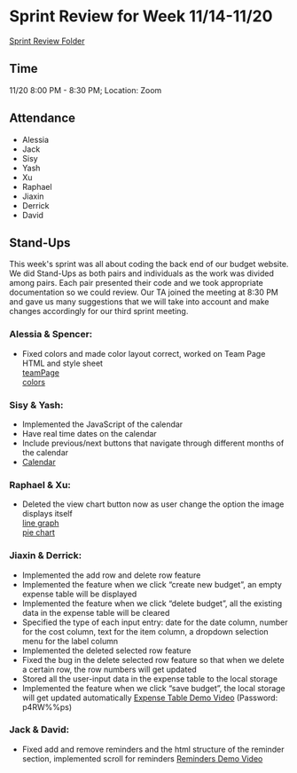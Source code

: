 # Sprint Review for Week 11/14-11/20
[Sprint Review Folder](/specs/sprint-2-review)

## Time
11/20 8:00 PM - 8:30 PM; Location: Zoom

## Attendance 
- Alessia
- Jack
- Sisy
- Yash
- Xu
- Raphael
- Jiaxin
- Derrick
- David

## Stand-Ups
This week's sprint was all about coding the back end of our budget website. We did Stand-Ups as both pairs and individuals as the work was divided among pairs. Each pair presented their code and we took appropriate documentation so we could review. Our TA joined the meeting at 8:30 PM and gave us many suggestions that we will take into account and make changes accordingly for our third sprint meeting.

### Alessia & Spencer:
- Fixed colors and made color layout correct, worked on Team Page HTML and style sheet    
[teamPage](/specs/sprint-2-review/teamPage.png)      
[colors](/specs/sprint-2-review/colors.png)

### Sisy & Yash:
- Implemented the JavaScript of the calendar
- Have real time dates on the calendar
- Include previous/next buttons that navigate through different months of the calendar
- [Calendar](/specs/sprint-2-review/sprint2-calendar-progress.png)


### Raphael & Xu:
- Deleted the view chart button now as user change the option the image displays itself   
[line graph](/specs/sprint-2-review/lineGraph.png)   
[pie chart](/specs/sprint-2-review/pieChart.png)

### Jiaxin & Derrick:
- Implemented the add row and delete row feature
- Implemented the feature when we click “create new budget”, an empty expense table will be displayed
- Implemented the feature when we click “delete budget”, all the existing data in the expense table will be cleared
- Specified the type of each input entry: date for the date column, number for the cost column, text for the item column, a dropdown selection menu for the label column
- Implemented the deleted selected row feature
- Fixed the bug in the delete selected row feature so that when we delete a certain row, the row numbers will get updated
- Stored all the user-input data in the expense table to the local storage
- Implemented the feature when we click “save budget”, the local storage will get updated automatically
[Expense Table Demo Video](https://ucsd.zoom.us/rec/share/DCGwaTLRrUGxJwGFAfEzapobQ8C-g-QjRziu-EKHGQEf_s0hRswmYmKESeZ2MafG.PlrYnOzVH75ITa3r?startTime=1669077082000) (Password: p4RW%%ps)

### Jack & David: 
- Fixed add and remove reminders and the html structure of the reminder section, implemented scroll for reminders
[Reminders Demo Video](https://www.youtube.com/watch?v=MSxD4KMRCbg)

